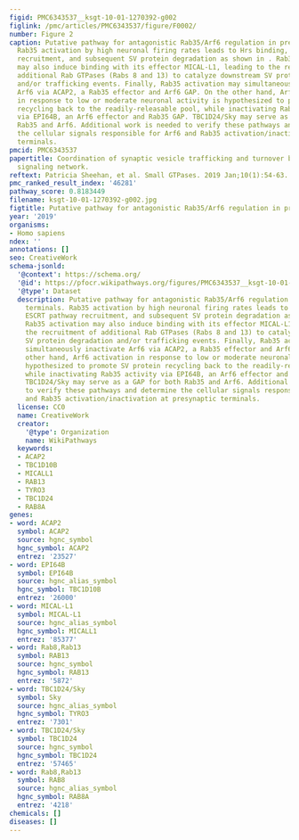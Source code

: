 ```yaml
---
figid: PMC6343537__ksgt-10-01-1270392-g002
figlink: /pmc/articles/PMC6343537/figure/F0002/
number: Figure 2
caption: Putative pathway for antagonistic Rab35/Arf6 regulation in presynaptic terminals.
  Rab35 activation by high neuronal firing rates leads to Hrs binding, ESCRT pathway
  recruitment, and subsequent SV protein degradation as shown in . Rab35 activation
  may also induce binding with its effector MICAL-L1, leading to the recruitment of
  additional Rab GTPases (Rabs 8 and 13) to catalyze downstream SV protein degradation
  and/or trafficking events. Finally, Rab35 activation may simultaneously inactivate
  Arf6 via ACAP2, a Rab35 effector and Arf6 GAP. On the other hand, Arf6 activation
  in response to low or moderate neuronal activity is hypothesized to promote SV protein
  recycling back to the readily-releasable pool, while inactivating Rab35 activity
  via EPI64B, an Arf6 effector and Rab35 GAP. TBC1D24/Sky may serve as a GAP for both
  Rab35 and Arf6. Additional work is needed to verify these pathways and determine
  the cellular signals responsible for Arf6 and Rab35 activation/inactivation at presynaptic
  terminals.
pmcid: PMC6343537
papertitle: Coordination of synaptic vesicle trafficking and turnover by the Rab35
  signaling network.
reftext: Patricia Sheehan, et al. Small GTPases. 2019 Jan;10(1):54-63.
pmc_ranked_result_index: '46281'
pathway_score: 0.8183449
filename: ksgt-10-01-1270392-g002.jpg
figtitle: Putative pathway for antagonistic Rab35/Arf6 regulation in presynaptic terminals
year: '2019'
organisms:
- Homo sapiens
ndex: ''
annotations: []
seo: CreativeWork
schema-jsonld:
  '@context': https://schema.org/
  '@id': https://pfocr.wikipathways.org/figures/PMC6343537__ksgt-10-01-1270392-g002.html
  '@type': Dataset
  description: Putative pathway for antagonistic Rab35/Arf6 regulation in presynaptic
    terminals. Rab35 activation by high neuronal firing rates leads to Hrs binding,
    ESCRT pathway recruitment, and subsequent SV protein degradation as shown in .
    Rab35 activation may also induce binding with its effector MICAL-L1, leading to
    the recruitment of additional Rab GTPases (Rabs 8 and 13) to catalyze downstream
    SV protein degradation and/or trafficking events. Finally, Rab35 activation may
    simultaneously inactivate Arf6 via ACAP2, a Rab35 effector and Arf6 GAP. On the
    other hand, Arf6 activation in response to low or moderate neuronal activity is
    hypothesized to promote SV protein recycling back to the readily-releasable pool,
    while inactivating Rab35 activity via EPI64B, an Arf6 effector and Rab35 GAP.
    TBC1D24/Sky may serve as a GAP for both Rab35 and Arf6. Additional work is needed
    to verify these pathways and determine the cellular signals responsible for Arf6
    and Rab35 activation/inactivation at presynaptic terminals.
  license: CC0
  name: CreativeWork
  creator:
    '@type': Organization
    name: WikiPathways
  keywords:
  - ACAP2
  - TBC1D10B
  - MICALL1
  - RAB13
  - TYRO3
  - TBC1D24
  - RAB8A
genes:
- word: ACAP2
  symbol: ACAP2
  source: hgnc_symbol
  hgnc_symbol: ACAP2
  entrez: '23527'
- word: EPI64B
  symbol: EPI64B
  source: hgnc_alias_symbol
  hgnc_symbol: TBC1D10B
  entrez: '26000'
- word: MICAL-L1
  symbol: MICAL-L1
  source: hgnc_alias_symbol
  hgnc_symbol: MICALL1
  entrez: '85377'
- word: Rab8,Rab13
  symbol: RAB13
  source: hgnc_symbol
  hgnc_symbol: RAB13
  entrez: '5872'
- word: TBC1D24/Sky
  symbol: Sky
  source: hgnc_alias_symbol
  hgnc_symbol: TYRO3
  entrez: '7301'
- word: TBC1D24/Sky
  symbol: TBC1D24
  source: hgnc_symbol
  hgnc_symbol: TBC1D24
  entrez: '57465'
- word: Rab8,Rab13
  symbol: RAB8
  source: hgnc_alias_symbol
  hgnc_symbol: RAB8A
  entrez: '4218'
chemicals: []
diseases: []
---
```

